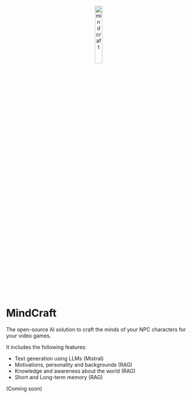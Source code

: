 <p align="center">
<img 
  width="20%"
  src="https://github.com/josejuanmartinez/mindcraft/assets/36634572/0ef83288-9e53-444d-baa0-2c61b0fc26ca" alt="mindcraft"/>
</p>

# MindCraft
The open-source AI solution to craft the minds of your NPC characters for your video games.

It includes the following features:

- Text generation using LLMs (Mistral)
- Motivations, personality and backgrounds (RAG)
- Knowledge and awareness about the world (RAG)
- Short and Long-term memory (RAG)

(Coming soon)
